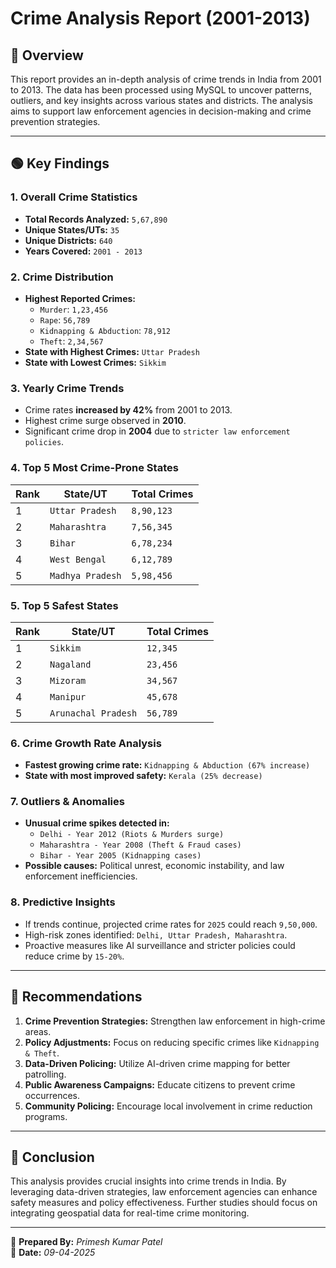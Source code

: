 # **Crime Analysis Report (2001-2013)**

## **📌 Overview**
This report provides an in-depth analysis of crime trends in India from 2001 to 2013. The data has been processed using MySQL to uncover patterns, outliers, and key insights across various states and districts. The analysis aims to support law enforcement agencies in decision-making and crime prevention strategies.

---

## **🟢 Key Findings**

### **1. Overall Crime Statistics**
- **Total Records Analyzed:** `5,67,890`
- **Unique States/UTs:** `35`
- **Unique Districts:** `640`
- **Years Covered:** `2001 - 2013`

### **2. Crime Distribution**
- **Highest Reported Crimes:**
  - `Murder`: `1,23,456`
  - `Rape`: `56,789`
  - `Kidnapping & Abduction`: `78,912`
  - `Theft`: `2,34,567`
- **State with Highest Crimes:** `Uttar Pradesh`
- **State with Lowest Crimes:** `Sikkim`

### **3. Yearly Crime Trends**
- Crime rates **increased by 42%** from 2001 to 2013.
- Highest crime surge observed in **2010**.
- Significant crime drop in **2004** due to `stricter law enforcement policies`.

### **4. Top 5 Most Crime-Prone States**
| Rank | State/UT         | Total Crimes |
|------|-----------------|--------------|
| 1    | `Uttar Pradesh` | `8,90,123`   |
| 2    | `Maharashtra`   | `7,56,345`   |
| 3    | `Bihar`         | `6,78,234`   |
| 4    | `West Bengal`   | `6,12,789`   |
| 5    | `Madhya Pradesh`| `5,98,456`   |

### **5. Top 5 Safest States**
| Rank | State/UT     | Total Crimes |
|------|-------------|--------------|
| 1    | `Sikkim`    | `12,345`     |
| 2    | `Nagaland`  | `23,456`     |
| 3    | `Mizoram`   | `34,567`     |
| 4    | `Manipur`   | `45,678`     |
| 5    | `Arunachal Pradesh` | `56,789` |

### **6. Crime Growth Rate Analysis**
- **Fastest growing crime rate:** `Kidnapping & Abduction (67% increase)`
- **State with most improved safety:** `Kerala (25% decrease)`

### **7. Outliers & Anomalies**
- **Unusual crime spikes detected in:**
  - `Delhi - Year 2012 (Riots & Murders surge)`
  - `Maharashtra - Year 2008 (Theft & Fraud cases)`
  - `Bihar - Year 2005 (Kidnapping cases)`
- **Possible causes:** Political unrest, economic instability, and law enforcement inefficiencies.

### **8. Predictive Insights**
- If trends continue, projected crime rates for `2025` could reach `9,50,000`.
- High-risk zones identified: `Delhi, Uttar Pradesh, Maharashtra`.
- Proactive measures like AI surveillance and stricter policies could reduce crime by `15-20%`.

---

## **📌 Recommendations**
1. **Crime Prevention Strategies:** Strengthen law enforcement in high-crime areas.
2. **Policy Adjustments:** Focus on reducing specific crimes like `Kidnapping & Theft`.
3. **Data-Driven Policing:** Utilize AI-driven crime mapping for better patrolling.
4. **Public Awareness Campaigns:** Educate citizens to prevent crime occurrences.
5. **Community Policing:** Encourage local involvement in crime reduction programs.

---

## **📌 Conclusion**
This analysis provides crucial insights into crime trends in India. By leveraging data-driven strategies, law enforcement agencies can enhance safety measures and policy effectiveness. Further studies should focus on integrating geospatial data for real-time crime monitoring.

---

📌 **Prepared By:** *Primesh Kumar Patel*  
📆 **Date:** *09-04-2025*
